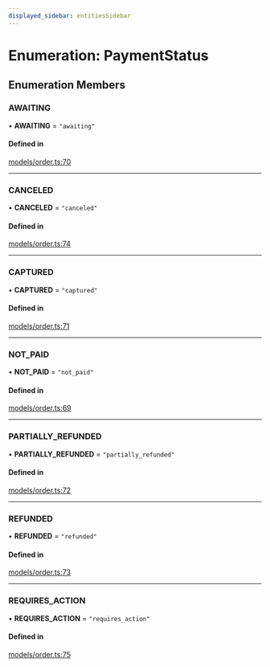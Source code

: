 ```yaml
---
displayed_sidebar: entitiesSidebar
---
```


# Enumeration: PaymentStatus

## Enumeration Members

### AWAITING

• **AWAITING** = ``"awaiting"``

#### Defined in

[models/order.ts:70](https://github.com/chiubaca/medusa/blob/5abd48900/packages/medusa/src/models/order.ts#L70)

___

### CANCELED

• **CANCELED** = ``"canceled"``

#### Defined in

[models/order.ts:74](https://github.com/chiubaca/medusa/blob/5abd48900/packages/medusa/src/models/order.ts#L74)

___

### CAPTURED

• **CAPTURED** = ``"captured"``

#### Defined in

[models/order.ts:71](https://github.com/chiubaca/medusa/blob/5abd48900/packages/medusa/src/models/order.ts#L71)

___

### NOT\_PAID

• **NOT\_PAID** = ``"not_paid"``

#### Defined in

[models/order.ts:69](https://github.com/chiubaca/medusa/blob/5abd48900/packages/medusa/src/models/order.ts#L69)

___

### PARTIALLY\_REFUNDED

• **PARTIALLY\_REFUNDED** = ``"partially_refunded"``

#### Defined in

[models/order.ts:72](https://github.com/chiubaca/medusa/blob/5abd48900/packages/medusa/src/models/order.ts#L72)

___

### REFUNDED

• **REFUNDED** = ``"refunded"``

#### Defined in

[models/order.ts:73](https://github.com/chiubaca/medusa/blob/5abd48900/packages/medusa/src/models/order.ts#L73)

___

### REQUIRES\_ACTION

• **REQUIRES\_ACTION** = ``"requires_action"``

#### Defined in

[models/order.ts:75](https://github.com/chiubaca/medusa/blob/5abd48900/packages/medusa/src/models/order.ts#L75)
